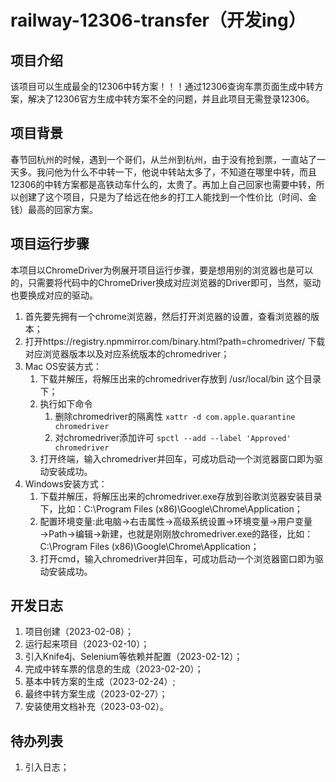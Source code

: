 # railway-12306-transfer（开发ing）
## 项目介绍
该项目可以生成最全的12306中转方案！！！通过12306查询车票页面生成中转方案，解决了12306官方生成中转方案不全的问题，并且此项目无需登录12306。 
## 项目背景
春节回杭州的时候，遇到一个哥们，从兰州到杭州，由于没有抢到票，一直站了一天多。我问他为什么不中转一下，他说中转站太多了，不知道在哪里中转，而且12306的中转方案都是高铁动车什么的，太贵了。再加上自己回家也需要中转，所以创建了这个项目，只是为了给远在他乡的打工人能找到一个性价比（时间、金钱）最高的回家方案。
## 项目运行步骤
本项目以ChromeDriver为例展开项目运行步骤，要是想用别的浏览器也是可以的，只需要将代码中的ChromeDriver换成对应浏览器的Driver即可，当然，驱动也要换成对应的驱动。
1. 首先要先拥有一个chrome浏览器，然后打开浏览器的设置，查看浏览器的版本；
2. 打开https://registry.npmmirror.com/binary.html?path=chromedriver/ 下载对应浏览器版本以及对应系统版本的chromedriver；
3. Mac OS安装方式：
   1. 下载并解压，将解压出来的chromedriver存放到 /usr/local/bin 这个目录下；
   2. 执行如下命令
		1. 删除chromedriver的隔离性
`xattr -d com.apple.quarantine chromedriver`
		2. 对chromedriver添加许可
`spctl --add --label 'Approved' chromedriver`
	3. 打开终端，输入chromedriver并回车，可成功启动一个浏览器窗口即为驱动安装成功。
4. Windows安装方式：
	1. 下载并解压，将解压出来的chromedriver.exe存放到谷歌浏览器安装目录下，比如：C:\Program Files (x86)\Google\Chrome\Application；
	2. 配置环境变量:此电脑→右击属性→高级系统设置→环境变量→用户变量→Path→编辑→新建，也就是刚刚放chromedriver.exe的路径，比如：C\:\Program Files (x86)\Google\Chrome\Application；
	3. 打开cmd，输入chromedriver并回车，可成功启动一个浏览器窗口即为驱动安装成功。
## 开发日志
1. 项目创建（2023-02-08）；
2. 运行起来项目（2023-02-10）；
3. 引入Knife4j、Selenium等依赖并配置（2023-02-12）；
4. 完成中转车票的信息的生成（2023-02-20）；
5. 基本中转方案的生成（2023-02-24）;
6. 最终中转方案生成（2023-02-27）；
7. 安装使用文档补充（2023-03-02）。
## 待办列表
1. 引入日志；
